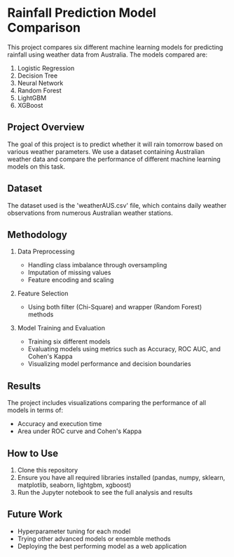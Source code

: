 # Rainfall Prediction Model Comparison

This project compares six different machine learning models for predicting rainfall using weather data from Australia. The models compared are:

1. Logistic Regression
2. Decision Tree
3. Neural Network
4. Random Forest
5. LightGBM
6. XGBoost

## Project Overview

The goal of this project is to predict whether it will rain tomorrow based on various weather parameters. We use a dataset containing Australian weather data and compare the performance of different machine learning models on this task.

## Dataset

The dataset used is the 'weatherAUS.csv' file, which contains daily weather observations from numerous Australian weather stations.

## Methodology

1. Data Preprocessing
   - Handling class imbalance through oversampling
   - Imputation of missing values
   - Feature encoding and scaling

2. Feature Selection
   - Using both filter (Chi-Square) and wrapper (Random Forest) methods

3. Model Training and Evaluation
   - Training six different models
   - Evaluating models using metrics such as Accuracy, ROC AUC, and Cohen's Kappa
   - Visualizing model performance and decision boundaries

## Results

The project includes visualizations comparing the performance of all models in terms of:
- Accuracy and execution time
- Area under ROC curve and Cohen's Kappa

## How to Use

1. Clone this repository
2. Ensure you have all required libraries installed (pandas, numpy, sklearn, matplotlib, seaborn, lightgbm, xgboost)
3. Run the Jupyter notebook to see the full analysis and results

## Future Work

- Hyperparameter tuning for each model
- Trying other advanced models or ensemble methods
- Deploying the best performing model as a web application
